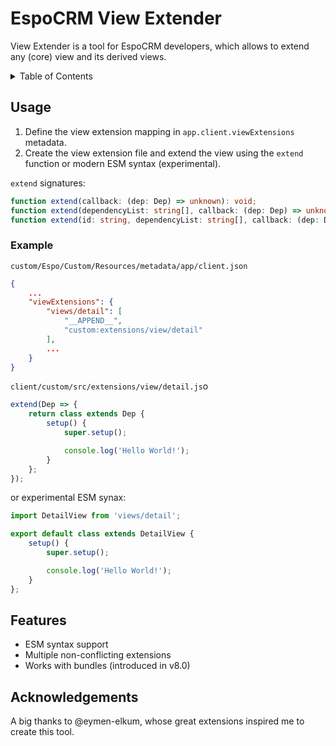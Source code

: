 # EspoCRM View Extender

View Extender is a tool for EspoCRM developers, which allows to extend any (core) view and its derived views.

<!-- TABLE OF CONTENTS -->
<details>
<summary>Table of Contents</summary>
<ol>
<li>
<a href="#usage">Usage</a>
<ul>
<li><a href="#example">Example</a></li>
</ul>
</li>
<li>
<a href="#features">Features</a>
</li>
<li>
<a href="#acknowledgements">Acknowledgements</a>
</li>
</ol>
</details>

## Usage

1. Define the view extension mapping in `app.client.viewExtensions` metadata.
2. Create the view extension file and extend the view using the `extend` function or modern ESM syntax (experimental).

`extend` signatures:

```typescript
function extend(callback: (dep: Dep) => unknown): void;
function extend(dependencyList: string[], callback: (dep: Dep) => unknown): void;
function extend(id: string, dependencyList: string[], callback: (dep: Dep) => unknown): void;
```

### Example

`custom/Espo/Custom/Resources/metadata/app/client.json`

```json
{
    ...
    "viewExtensions": {
        "views/detail": [
            "__APPEND__",
            "custom:extensions/view/detail"
        ],
        ...
    }
}
```

`client/custom/src/extensions/view/detail.js`o

```js
extend(Dep => {
    return class extends Dep {
        setup() {
            super.setup();

            console.log('Hello World!');
        }
    };
});
```

or experimental ESM synax:

```js
import DetailView from 'views/detail';

export default class extends DetailView {
    setup() {
        super.setup();

        console.log('Hello World!');
    }
};
```

## Features

- ESM syntax support
- Multiple non-conflicting extensions
- Works with bundles (introduced in v8.0)

## Acknowledgements

A big thanks to @eymen-elkum, whose great extensions inspired me to create this tool.
